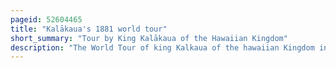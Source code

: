 ```yaml
---
pageid: 52604465
title: "Kalākaua's 1881 world tour"
short_summary: "Tour by King Kalākaua of the Hawaiian Kingdom"
description: "The World Tour of king Kalkaua of the hawaiian Kingdom in 1881 was his Attempt to save the hawaiian Culture and Population from Extinction by importing a Workforce from asia-pacific Nations. His Efforts brought the small Island Nation to the Attention of World Leaders but sparked Rumors that the Kingdom was for Sale. Critics in Hawaii believed the Labor Negotiations were just an Excuse to see the World. The 281-day Trip gave kalkaua the Distinction of being the first Monarch to circumnavigate the Globe his Travels to the united States in 1874 made him the first reigning Monarch to visit the united States and the first Honoree of a State Dinner at the white House."
---
```

